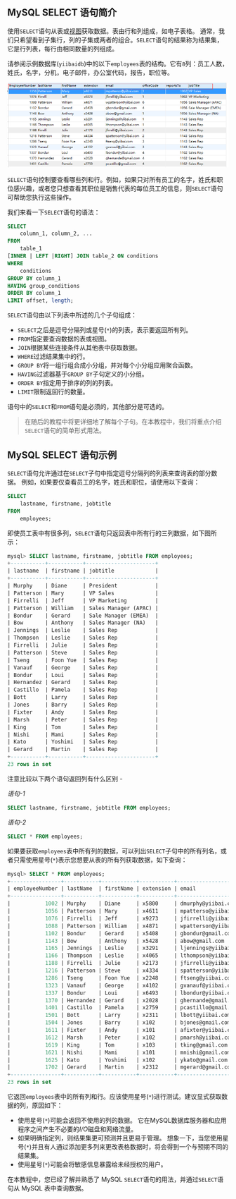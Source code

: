 ## MySQL SELECT 语句简介

使用`SELECT`语句从表或[视图](http://www.yiibai.com/mysql/views.html)获取数据。表由行和列组成，如电子表格。 通常，我们只希望看到子集行，列的子集或两者的组合。`SELECT`语句的结果称为结果集，它是行列表，每行由相同数量的列组成。

请参阅示例数据库(`yiibaidb`)中的以下`employees`表的结构。它有`8`列：员工人数，姓氏，名字，分机，电子邮件，办公室代码，报告，职位等。

![img](../images/6.png)

`SELECT`语句控制要查看哪些列和行。例如，如果只对所有员工的名字，姓氏和职位感兴趣，或者您只想查看其职位是销售代表的每位员工的信息，则`SELECT`语句可帮助您执行这些操作。

我们来看一下`SELECT`语句的语法：

```sql
SELECT 
    column_1, column_2, ...
FROM
    table_1
[INNER | LEFT |RIGHT] JOIN table_2 ON conditions
WHERE
    conditions
GROUP BY column_1
HAVING group_conditions
ORDER BY column_1
LIMIT offset, length;
```

`SELECT`语句由以下列表中所述的几个子句组成：

- `SELECT`之后是逗号分隔列或星号(`*`)的列表，表示要返回所有列。
- `FROM`指定要查询数据的表或视图。
- `JOIN`根据某些连接条件从其他表中获取数据。
- `WHERE`过滤结果集中的行。
- `GROUP BY`将一组行组合成小分组，并对每个小分组应用聚合函数。
- `HAVING`过滤器基于`GROUP BY`子句定义的小分组。
- `ORDER BY`指定用于排序的列的列表。
- `LIMIT`限制返回行的数量。

语句中的`SELECT`和`FROM`语句是必须的，其他部分是可选的。

> 在随后的教程中将更详细地了解每个子句。在本教程中，我们将重点介绍`SELECT`语句的简单形式用法。

## MySQL SELECT 语句示例

`SELECT`语句允许通过在`SELECT`子句中指定逗号分隔列的列表来查询表的部分数据。 例如，如果要仅查看员工的名字，姓氏和职位，请使用以下查询：

```sql
SELECT 
    lastname, firstname, jobtitle
FROM
    employees;
```

即使员工表中有很多列，`SELECT`语句只返回表中所有行的三列数据，如下图所示：

```sql
mysql> SELECT lastname, firstname, jobtitle FROM employees;
+-----------+-----------+----------------------+
| lastname  | firstname | jobtitle             |
+-----------+-----------+----------------------+
| Murphy    | Diane     | President            |
| Patterson | Mary      | VP Sales             |
| Firrelli  | Jeff      | VP Marketing         |
| Patterson | William   | Sales Manager (APAC) |
| Bondur    | Gerard    | Sale Manager (EMEA)  |
| Bow       | Anthony   | Sales Manager (NA)   |
| Jennings  | Leslie    | Sales Rep            |
| Thompson  | Leslie    | Sales Rep            |
| Firrelli  | Julie     | Sales Rep            |
| Patterson | Steve     | Sales Rep            |
| Tseng     | Foon Yue  | Sales Rep            |
| Vanauf    | George    | Sales Rep            |
| Bondur    | Loui      | Sales Rep            |
| Hernandez | Gerard    | Sales Rep            |
| Castillo  | Pamela    | Sales Rep            |
| Bott      | Larry     | Sales Rep            |
| Jones     | Barry     | Sales Rep            |
| Fixter    | Andy      | Sales Rep            |
| Marsh     | Peter     | Sales Rep            |
| King      | Tom       | Sales Rep            |
| Nishi     | Mami      | Sales Rep            |
| Kato      | Yoshimi   | Sales Rep            |
| Gerard    | Martin    | Sales Rep            |
+-----------+-----------+----------------------+
23 rows in set
```

注意比较以下两个语句返回列有什么区别 -

*语句-1*

```sql
SELECT lastname, firstname, jobtitle FROM employees;
```

*语句-2*

```sql
SELECT * FROM employees;
```

如果要获取`employees`表中所有列的数据，可以列出`SELECT`子句中的所有列名，或者只需使用星号(`*`)表示您想要从表的所有列获取数据，如下查询：

```sql
mysql> SELECT * FROM employees;
+----------------+-----------+-----------+-----------+-----------------------+------------+-----------+----------------------+
| employeeNumber | lastName  | firstName | extension | email                 | officeCode | reportsTo | jobTitle             |
+----------------+-----------+-----------+-----------+-----------------------+------------+-----------+----------------------+
|           1002 | Murphy    | Diane     | x5800     | dmurphy@yiibai.com    | 1          | NULL      | President            |
|           1056 | Patterson | Mary      | x4611     | mpatterso@yiibai.com  | 1          |      1002 | VP Sales             |
|           1076 | Firrelli  | Jeff      | x9273     | jfirrelli@yiibai.com  | 1          |      1002 | VP Marketing         |
|           1088 | Patterson | William   | x4871     | wpatterson@yiibai.com | 6          |      1056 | Sales Manager (APAC) |
|           1102 | Bondur    | Gerard    | x5408     | gbondur@gmail.com     | 4          |      1056 | Sale Manager (EMEA)  |
|           1143 | Bow       | Anthony   | x5428     | abow@gmail.com        | 1          |      1056 | Sales Manager (NA)   |
|           1165 | Jennings  | Leslie    | x3291     | ljennings@yiibai.com  | 1          |      1143 | Sales Rep            |
|           1166 | Thompson  | Leslie    | x4065     | lthompson@yiibai.com  | 1          |      1143 | Sales Rep            |
|           1188 | Firrelli  | Julie     | x2173     | jfirrelli@yiibai.com  | 2          |      1143 | Sales Rep            |
|           1216 | Patterson | Steve     | x4334     | spatterson@yiibai.com | 2          |      1143 | Sales Rep            |
|           1286 | Tseng     | Foon Yue  | x2248     | ftseng@yiibai.com     | 3          |      1143 | Sales Rep            |
|           1323 | Vanauf    | George    | x4102     | gvanauf@yiibai.com    | 3          |      1143 | Sales Rep            |
|           1337 | Bondur    | Loui      | x6493     | lbondur@yiibai.com    | 4          |      1102 | Sales Rep            |
|           1370 | Hernandez | Gerard    | x2028     | ghernande@gmail.com   | 4          |      1102 | Sales Rep            |
|           1401 | Castillo  | Pamela    | x2759     | pcastillo@gmail.com   | 4          |      1102 | Sales Rep            |
|           1501 | Bott      | Larry     | x2311     | lbott@yiibai.com      | 7          |      1102 | Sales Rep            |
|           1504 | Jones     | Barry     | x102      | bjones@gmail.com      | 7          |      1102 | Sales Rep            |
|           1611 | Fixter    | Andy      | x101      | afixter@yiibai.com    | 6          |      1088 | Sales Rep            |
|           1612 | Marsh     | Peter     | x102      | pmarsh@yiibai.com     | 6          |      1088 | Sales Rep            |
|           1619 | King      | Tom       | x103      | tking@gmail.com       | 6          |      1088 | Sales Rep            |
|           1621 | Nishi     | Mami      | x101      | mnishi@gmail.com      | 5          |      1056 | Sales Rep            |
|           1625 | Kato      | Yoshimi   | x102      | ykato@gmail.com       | 5          |      1621 | Sales Rep            |
|           1702 | Gerard    | Martin    | x2312     | mgerard@gmail.com     | 4          |      1102 | Sales Rep            |
+----------------+-----------+-----------+-----------+-----------------------+------------+-----------+----------------------+
23 rows in set
```

它返回`employees`表中的所有列和行。应该使用星号(`*`)进行测试。建议显式获取数据的列，原因如下：

- 使用星号(`*`)可能会返回不使用的列的数据。 它在MySQL数据库服务器和应用程序之间产生不必要的*I/O*磁盘和网络流量。
- 如果明确指定列，则结果集更可预测并且更易于管理。 想象一下，当您使用星号(`*`)并且有人通过添加更多列来更改表格数据时，将会得到一个与预期不同的结果集。
- 使用星号(`*`)可能会将敏感信息暴露给未经授权的用户。

在本教程中，您已经了解并熟悉了 MySQL `SELECT`语句的用法，并通过`SELECT`语句从 MySQL 表中查询数据。